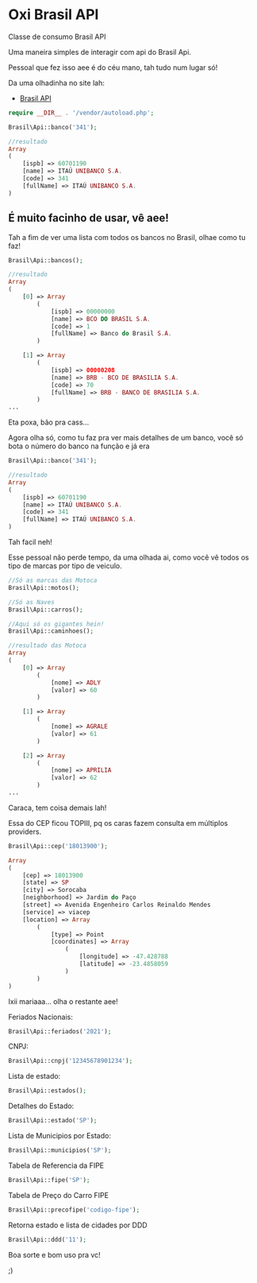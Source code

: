 # Oxi  Brasil API

Classe de consumo Brasil API

Uma maneira simples de interagir com api do Brasil Api.

Pessoal que fez isso aee é do céu mano, tah tudo num lugar só!

Da uma olhadinha no site lah:
- [Brasil API](https://brasilapi.com.br/)


```php
require __DIR__ . '/vendor/autoload.php';

Brasil\Api::banco('341');

//resultado
Array
(
    [ispb] => 60701190
    [name] => ITAÚ UNIBANCO S.A.
    [code] => 341
    [fullName] => ITAÚ UNIBANCO S.A.
)

```
## É muito facinho de usar, vê aee!


Tah a fim de ver uma lista com todos os bancos no Brasil, olhae como tu faz!

```php
Brasil\Api::bancos();

//resultado
Array
(
    [0] => Array
        (
            [ispb] => 00000000
            [name] => BCO DO BRASIL S.A.
            [code] => 1
            [fullName] => Banco do Brasil S.A.
        )

    [1] => Array
        (
            [ispb] => 00000208
            [name] => BRB - BCO DE BRASILIA S.A.
            [code] => 70
            [fullName] => BRB - BANCO DE BRASILIA S.A.
        )
...
```

Eta poxa, bão pra cass...

Agora olha só, como tu faz pra ver mais detalhes de um banco, você só bota o número do banco na função e já era

```php
Brasil\Api::banco('341');

//resultado
Array
(
    [ispb] => 60701190
    [name] => ITAÚ UNIBANCO S.A.
    [code] => 341
    [fullName] => ITAÚ UNIBANCO S.A.
)

```

Tah facil neh!

Esse pessoal não perde tempo, da uma olhada ai, como você vê todos os tipo de marcas por tipo de veiculo.


```php
//Só as marcas das Motoca
Brasil\Api::motos();

//Só as Naves
Brasil\Api::carros();

//Aqui só os gigantes hein!
Brasil\Api::caminhoes();

//resultado das Motoca
Array
(
    [0] => Array
        (
            [nome] => ADLY
            [valor] => 60
        )

    [1] => Array
        (
            [nome] => AGRALE
            [valor] => 61
        )

    [2] => Array
        (
            [nome] => APRILIA
            [valor] => 62
        )
...
```

Caraca, tem coisa demais lah!

Essa do CEP ficou TOPIII, pq os caras fazem consulta em múltiplos providers.

```php
Brasil\Api::cep('18013900');

Array
(
    [cep] => 18013900
    [state] => SP
    [city] => Sorocaba
    [neighborhood] => Jardim do Paço
    [street] => Avenida Engenheiro Carlos Reinaldo Mendes
    [service] => viacep
    [location] => Array
        (
            [type] => Point
            [coordinates] => Array
                (
                    [longitude] => -47.428788
                    [latitude] => -23.4858059
                )
        )
)

```

Ixii mariaaa... olha o restante aee!

Feriados Nacionais:

```php
Brasil\Api::feriados('2021');
```

CNPJ:

```php
Brasil\Api::cnpj('12345678901234');
```

Lista de estado:

```php
Brasil\Api::estados();
```

Detalhes do Estado:

```php
Brasil\Api::estado('SP');
```

Lista de Municipios por Estado:

```php
Brasil\Api::municipios('SP');
```

Tabela de Referencia da FIPE

```php
Brasil\Api::fipe('SP');
```
Tabela de Preço do Carro FIPE

```php
Brasil\Api::precofipe('codigo-fipe');
```

Retorna estado e lista de cidades por DDD
```php
Brasil\Api::ddd('11');
```

Boa sorte e bom uso pra vc!

;)